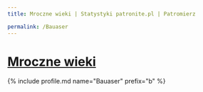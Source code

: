 ```yaml
---
title: Mroczne wieki | Statystyki patronite.pl | Patromierz

permalink: /Bauaser
---
```


# [Mroczne wieki](https://patronite.pl/Bauaser)

{% include profile.md name="Bauaser" prefix="b" %}
